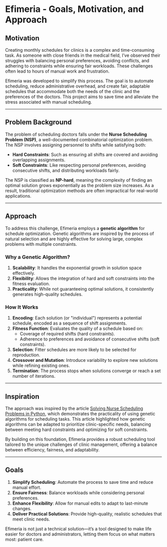 # Efimeria - Goals, Motivation, and Approach

## Motivation

Creating monthly schedules for clinics is a complex and time-consuming task. As someone with close friends in the medical field, I’ve observed their struggles with balancing personal preferences, avoiding conflicts, and adhering to constraints while ensuring fair workloads. These challenges often lead to hours of manual work and frustration.

Efimeria was developed to simplify this process. The goal is to automate scheduling, reduce administrative overhead, and create fair, adaptable schedules that accommodate both the needs of the clinic and the preferences of the doctors. This project aims to save time and alleviate the stress associated with manual scheduling.

---

## Problem Background

The problem of scheduling doctors falls under the **Nurse Scheduling Problem (NSP)**, a well-documented combinatorial optimization problem. The NSP involves assigning personnel to shifts while satisfying both:
- **Hard Constraints**: Such as ensuring all shifts are covered and avoiding overlapping assignments.
- **Soft Constraints**: Like respecting personal preferences, avoiding consecutive shifts, and distributing workloads fairly.

The NSP is classified as **NP-hard**, meaning the complexity of finding an optimal solution grows exponentially as the problem size increases. As a result, traditional optimization methods are often impractical for real-world applications.

---

## Approach

To address this challenge, Efimeria employs a **genetic algorithm** for schedule optimization. Genetic algorithms are inspired by the process of natural selection and are highly effective for solving large, complex problems with multiple constraints.

### Why a Genetic Algorithm?

1. **Scalability**: It handles the exponential growth in solution space effectively.
2. **Flexibility**: Allows the integration of hard and soft constraints into the fitness evaluation.
3. **Practicality**: While not guaranteeing optimal solutions, it consistently generates high-quality schedules.

### How It Works
1. **Encoding**: Each solution (or "individual") represents a potential schedule, encoded as a sequence of shift assignments.
2. **Fitness Function**: Evaluates the quality of a schedule based on:
   - Coverage of required shifts (hard constraints).
   - Adherence to preferences and avoidance of consecutive shifts (soft constraints).
3. **Selection**: Fitter schedules are more likely to be selected for reproduction.
4. **Crossover and Mutation**: Introduce variability to explore new solutions while refining existing ones.
5. **Termination**: The process stops when solutions converge or reach a set number of iterations.

---

## Inspiration

The approach was inspired by the article [Solving Nurse Scheduling Problems in Python](https://medium.com/@muafirathasnikt/solving-nurse-scheduling-rostering-problems-in-python-d44acc3ed74f), which demonstrates the practicality of using genetic algorithms for scheduling tasks. This article highlighted how genetic algorithms can be adapted to prioritize clinic-specific needs, balancing between meeting hard constraints and optimizing for soft constraints.

By building on this foundation, Efimeria provides a robust scheduling tool tailored to the unique challenges of clinic management, offering a balance between efficiency, fairness, and adaptability.

---

## Goals

1. **Simplify Scheduling**: Automate the process to save time and reduce manual effort.
2. **Ensure Fairness**: Balance workloads while considering personal preferences.
3. **Enhance Flexibility**: Allow for manual edits to adapt to last-minute changes.
4. **Deliver Practical Solutions**: Provide high-quality, realistic schedules that meet clinic needs.

Efimeria is not just a technical solution—it’s a tool designed to make life easier for doctors and administrators, letting them focus on what matters most: patient care.
